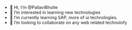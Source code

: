 - 👋 Hi, I’m @PallaviBhoite
- 👀 I’m interested in learning new technologies
- 🌱 I’m currently learning SAP, more of ui technologies.
- 💞️ I’m looking to collaborate on any web related technolofy


<!---
PallaviBhoite/PallaviBhoite is a ✨ special ✨ repository because its `README.md` (this file) appears on your GitHub profile.
You can click the Preview link to take a look at your changes.
--->
